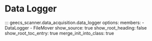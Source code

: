 # Data Logger

::: geecs_scanner.data_acquisition.data_logger
    options:
      members:
        - DataLogger
        - FileMover
      show_source: true
      show_root_heading: false
      show_root_toc_entry: true
      merge_init_into_class: true
